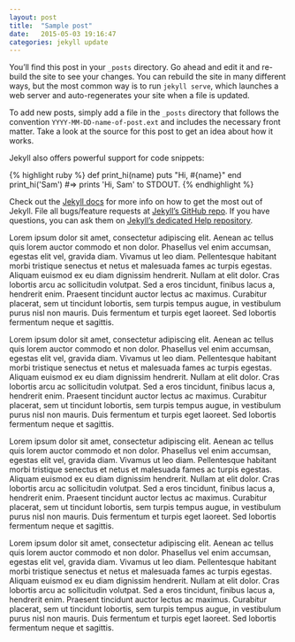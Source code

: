 ```yaml
---
layout: post
title:  "Sample post"
date:   2015-05-03 19:16:47
categories: jekyll update
---
```

You’ll find this post in your `_posts` directory. Go ahead and edit it and re-build the site to see your changes. You can rebuild the site in many different ways, but the most common way is to run `jekyll serve`, which launches a web server and auto-regenerates your site when a file is updated.

To add new posts, simply add a file in the `_posts` directory that follows the convention `YYYY-MM-DD-name-of-post.ext` and includes the necessary front matter. Take a look at the source for this post to get an idea about how it works.

Jekyll also offers powerful support for code snippets:

{% highlight ruby %}
def print_hi(name)
  puts "Hi, #{name}"
end
print_hi('Sam')
#=> prints 'Hi, Sam' to STDOUT.
{% endhighlight %}

Check out the [Jekyll docs][jekyll] for more info on how to get the most out of Jekyll. File all bugs/feature requests at [Jekyll’s GitHub repo][jekyll-gh]. If you have questions, you can ask them on [Jekyll’s dedicated Help repository][jekyll-help].

[jekyll]:      http://jekyllrb.com
[jekyll-gh]:   https://github.com/jekyll/jekyll
[jekyll-help]: https://github.com/jekyll/jekyll-help

Lorem ipsum dolor sit amet, consectetur adipiscing elit. Aenean ac tellus quis lorem auctor commodo et non dolor. Phasellus vel enim accumsan, egestas elit vel, gravida diam. Vivamus ut leo diam. Pellentesque habitant morbi tristique senectus et netus et malesuada fames ac turpis egestas. Aliquam euismod ex eu diam dignissim hendrerit. Nullam at elit dolor. Cras lobortis arcu ac sollicitudin volutpat. Sed a eros tincidunt, finibus lacus a, hendrerit enim. Praesent tincidunt auctor lectus ac maximus. Curabitur placerat, sem ut tincidunt lobortis, sem turpis tempus augue, in vestibulum purus nisl non mauris. Duis fermentum et turpis eget laoreet. Sed lobortis fermentum neque et sagittis.

Lorem ipsum dolor sit amet, consectetur adipiscing elit. Aenean ac tellus quis lorem auctor commodo et non dolor. Phasellus vel enim accumsan, egestas elit vel, gravida diam. Vivamus ut leo diam. Pellentesque habitant morbi tristique senectus et netus et malesuada fames ac turpis egestas. Aliquam euismod ex eu diam dignissim hendrerit. Nullam at elit dolor. Cras lobortis arcu ac sollicitudin volutpat. Sed a eros tincidunt, finibus lacus a, hendrerit enim. Praesent tincidunt auctor lectus ac maximus. Curabitur placerat, sem ut tincidunt lobortis, sem turpis tempus augue, in vestibulum purus nisl non mauris. Duis fermentum et turpis eget laoreet. Sed lobortis fermentum neque et sagittis.

Lorem ipsum dolor sit amet, consectetur adipiscing elit. Aenean ac tellus quis lorem auctor commodo et non dolor. Phasellus vel enim accumsan, egestas elit vel, gravida diam. Vivamus ut leo diam. Pellentesque habitant morbi tristique senectus et netus et malesuada fames ac turpis egestas. Aliquam euismod ex eu diam dignissim hendrerit. Nullam at elit dolor. Cras lobortis arcu ac sollicitudin volutpat. Sed a eros tincidunt, finibus lacus a, hendrerit enim. Praesent tincidunt auctor lectus ac maximus. Curabitur placerat, sem ut tincidunt lobortis, sem turpis tempus augue, in vestibulum purus nisl non mauris. Duis fermentum et turpis eget laoreet. Sed lobortis fermentum neque et sagittis.

Lorem ipsum dolor sit amet, consectetur adipiscing elit. Aenean ac tellus quis lorem auctor commodo et non dolor. Phasellus vel enim accumsan, egestas elit vel, gravida diam. Vivamus ut leo diam. Pellentesque habitant morbi tristique senectus et netus et malesuada fames ac turpis egestas. Aliquam euismod ex eu diam dignissim hendrerit. Nullam at elit dolor. Cras lobortis arcu ac sollicitudin volutpat. Sed a eros tincidunt, finibus lacus a, hendrerit enim. Praesent tincidunt auctor lectus ac maximus. Curabitur placerat, sem ut tincidunt lobortis, sem turpis tempus augue, in vestibulum purus nisl non mauris. Duis fermentum et turpis eget laoreet. Sed lobortis fermentum neque et sagittis.
